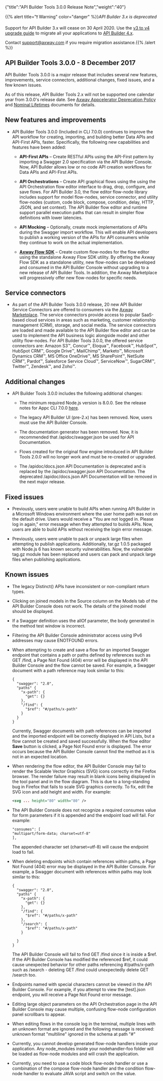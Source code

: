 {"title":"API Builder Tools 3.0.0 Release Note","weight":"40"}

{{% alert title="❗️ Warning" color="danger" %}}*API Builder 3.x is deprecated*

Support for API Builder 3.x will cease on 30 April 2020. Use the [v3 to v4 upgrade guide](https://docs.axway.com/bundle/API_Builder_4x_allOS_en/page/api_builder_v3_to_v4_upgrade_guide.html) to migrate all your applications to [API Builder 4.x](https://docs.axway.com/bundle/API_Builder_4x_allOS_en/page/api_builder_getting_started_guide.html).

Contact [support@axway.com](mailto:support@axway.com) if you require migration assistance.{{% /alert %}}

## API Builder Tools 3.0.0 - 8 December 2017

API Builder Tools 3.0.0 is a major release that includes several new features, improvements, service connectors, additional changes, fixed issues, and a few known issues.

As of this release, API Builder Tools 2.x will not be supported one calendar year from 3.0.0's release date. See [Axway Appcelerator Deprecation Policy](/docs/appc/AMPLIFY_Appcelerator_Services_Overview/Axway_Appcelerator_Deprecation_Policy/) and [Nominal Lifetimes](/docs/appc/AMPLIFY_Appcelerator_Services_Overview/Axway_Appcelerator_Product_Lifecycle/#nominal-lifetimes) documents for details.

## New features and improvements

* API Builder Tools 3.0.0 (Included in CLI 7.0.0) continues to improve the API workflow for creating, importing, and building better Data APIs and API-First APIs, faster. Specifically, the following new capabilities and features have been added:

    * **API-First APIs** – Create RESTful APIs using the API-First pattern by importing a Swagger 2.0 specification via the API Builder Console. Now, API Builder allows low or no code API creation workflows for Data APIs and API-First APIs.

    * **API Orchestrations** – Create API graphical flows using the using the API Orchestration flow editor interface to drag, drop, configure, and save flows. For API Builder 3.0, the flow editor flow-node library includes support for model flow-nodes, service connector, and utility flow-nodes (custom, code block, compose, condition, delay, HTTP, JSON, and set context). The API Builder flow editor and runtime support parallel execution paths that can result in simpler flow definitions with lower latencies.

    * **API Mocking** – Optionally, create mock implementations of APIs during the Swagger import workflow. This will enable API developers to publish a working version of the APIs for API consumers while they continue to work on the actual implementation.

    * **[Axway Flow SDK](/docs/appc/Axway_API_Builder/API_Builder/API_Builder_Developer_Guide/API_Builder_Flows/Axway_Flow_SDK/)** – Create custom flow-nodes for the flow editor using the standalone Axway Flow SDK utility. By offering the Axway Flow SDK as a standalone utility, new flow-nodes can be developed and consumed in the API Builder Console without upgrading to a new release of API Builder Tools. In addition, the Axway Marketplace will progressively offer new flow-nodes for specific needs.

## Service connectors

* As part of the API Builder Tools 3.0.0 release, 20 new API Builder Service Connectors are offered to consumers via the [Axway Marketplace](https://marketplace.axway.com/home). The service connectors provide access to popular SaaS-based cloud services in areas such as marketing, customer relationship management (CRM), storage, and social media. The service connectors are loaded and made available to the API Builder flow editor and can be used to implement the API business logic alongside model and other utility flow-nodes. For API Builder Tools 3.0.0, the offered service connectors are: Amazon S3™, Concur™, Eloqua™, Facebook™, HubSpot™, HubSpot CRM™, Google Drive™, MailChimp™, Marketo™, Microsoft Dynamics CRM™, MS Office OneDrive™, MS SharePoint™, NetSuite CRM™, Pardot™, Salesforce Service Cloud™, ServiceNow™, SugarCRM™, Twitter™, Zendesk™, and Zoho™.

## Additional changes

* API Builder Tools 3.0.0 includes the following additional changes:

    * The minimum required Node.js version is 8.0.0. See the release notes for Appc CLI 7.0.0 [here](/docs/appc/Appcelerator_CLI/Appcelerator_CLI_Release_Notes/Appcelerator_CLI_Release_Notes_7.x/Appcelerator_CLI_Release_Notes_7.0.x/Appcelerator_CLI_7.0.0.GA_Release_Note/).

    * The legacy API Builder UI (pre-2.x) has been removed. Now, users must use the API Builder Console.

    * The documentation generator has been removed. Now, it is recommended that /apidoc/swagger.json be used for API Documentation.

    * Flows created for the original flow engine introduced in API Builder Tools 2.0.0 will no longer work and must be re-created or upgraded.

    * The /apidoc/docs.json API Documentation is deprecated and is replaced by the /apidoc/swagger.json API Documentation. The deprecated /apidoc/docs.json API Documentation will be removed in the next major release.

## Fixed issues

* Previously, users were unable to build APIs when running API Builder in a Microsoft Windows environment where the user home path was not on the default drive. Users would receive a "You are not logged in. Please log in again," error message when they attempted to builds APIs. Now, users are able to build APIs without receiving the login error message.

* Previously, users were unable to pack or unpack large files when attempting to publish applications. Additionally, tar.gz 1.0.5 packaged with Node.js 6 has known security vulnerabilities. Now, the vulnerable tag.gz module has been replaced and users can pack and unpack large files when publishing applications.

## Known issues

* The legacy Distinct() APIs have inconsistent or non-compliant return types.

* Clicking on joined models in the Source column on the Models tab of the API Builder Console does not work. The details of the joined model should be displayed.

* If a Swagger definition uses the allOf parameter, the body generated in the method test window is incorrect.

* Filtering the API Builder Console administrator access using IPv6 addresses may cause ENOTFOUND errors.

* When attempting to create and save a flow for an imported Swagger endpoint that contains a path or paths defined by references such as GET /find, a Page Not Found (404) error will be displayed in the API Builder Console and the flow cannot be saved. For example, a Swagger document with a path reference may look similar to this:

    ```
    {
      "swagger": "2.0",
      "paths" {
        "x-path": {
          "get": {}
        },
        "/find": {
          "$ref": "#/paths/x-path"
        }
      }
    }
    ```

    Currently, Swagger documents with path references can be imported and the imported endpoint will be correctly displayed in API Lists, but a flow cannot be created and saved successfully. When the flow editor **Save** button is clicked, a Page Not Found error is displayed. The error occurs because the API Builder Console cannot find the method as it is not in an expected location.

* When rendering the flow editor, the API Builder Console may fail to render the Scalable Vector Graphics (SVG) icons correctly in the Firefox browser. The render failure may result in blank icons being displayed in the tool panel and in the flow diagram. This is due to a long-standing bug in Firefox that fails to scale SVG graphics correctly. To fix, edit the SVG icon and add height and width. For example:

    ```xml
    <svg ... height="80" width="80" />
    ```

* The API Builder Console does not recognize a required consumes value for form parameters if it is appended and the endpoint load will fail. For example:

    ```
    "consumes": [
    "multipart/form-data; charset=utf-8"
    ],
    ```

    The appended character set (charset=utf-8) will cause the endpoint load to fail.

* When deleting endpoints which contain references within paths, a Page Not Found (404) error may be displayed in the API Builder Console. For example, a Swagger document with references within paths may look similar to this:

    ```
    {
      "swagger": "2.0",
      "paths" {
        "x-path": {
          "get": {}
        },
        "/find": {
          "$ref": "#/paths/x-path"
        },
        "/search": {
          "$ref": "#/paths/x-path"
        }

      }
    }
    ```

    The API Builder Console will fail to find GET /find since it is inside a $ref. If the API Builder Console has modified the referenced $ref, it could cause unexpected behavior for other paths referencing #/paths/x-path such as /search - deleting GET /find could unexpectedly delete GET /search too.

* Endpoints named with special characters cannot be viewed in the API Builder Console. For example, if you attempt to view the \[test\].json endpoint, you will receive a Page Not Found error message.

* Editing large object parameters on the API Orchestration page in the API Builder Console may cause multiple, confusing flow-node configuration panel scrollbars to appear.

* When editing flows in the console log in the terminal, multiple lines with an unknown format are ignored and the following message is received: unknown format "multiline" ignored in the schema at path "#"

* Currently, you cannot develop generated flow-node handlers inside your application. Any node\_modules inside your nodehandler-foo folder will be loaded as flow-node modules and will crash the application.

* Currently, you need to use a code block flow-node handler or use a combination of the compose flow-node handler and the condition flow-node handler to evaluate JAVA script and switch on the value.
